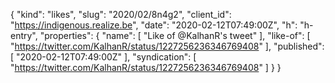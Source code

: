 {
  "kind": "likes",
  "slug": "2020/02/8n4g2",
  "client_id": "https://indigenous.realize.be",
  "date": "2020-02-12T07:49:00Z",
  "h": "h-entry",
  "properties": {
    "name": [
      "Like of @KalhanR's tweet"
    ],
    "like-of": [
      "https://twitter.com/KalhanR/status/1227256236346769408"
    ],
    "published": [
      "2020-02-12T07:49:00Z"
    ],
    "syndication": [
      "https://twitter.com/KalhanR/status/1227256236346769408"
    ]
  }
}
